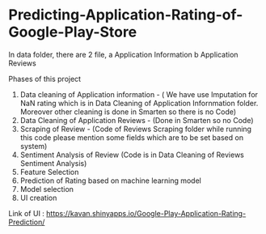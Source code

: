# Predicting-Application-Rating-of-Google-Play-Store

In data folder, there are 2 file,
a  Application Information
b Application Reviews 

Phases of this project
  1) Data cleaning of Application information - ( We have use Imputation for NaN rating which is in Data Cleaning of Application Infornmation folder. Moreover other cleaning is done in Smarten so there is no Code)
  2) Data Cleaning of Application Reviews - (Done in Smarten so no Code)
  3) Scraping of Review - (Code of Reviews Scraping folder while running this code please mention some fields which are to be set based on                            system) 
  4) Sentiment Analysis of Review (Code is in Data Cleaning of Reviews Sentiment Analysis)
  5) Feature Selection  
  6) Prediction of Rating based on machine learning model 
  7) Model selection
  8) UI creation 
  
Link of UI : https://kavan.shinyapps.io/Google-Play-Application-Rating-Prediction/

